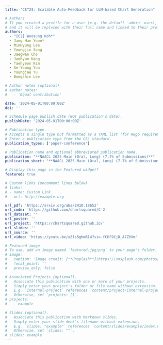 ```yaml
---
title: "C$^2$: Scalable Auto-Feedback for LLM-based Chart Generation"

# Authors
# If you created a profile for a user (e.g. the default `admin` user), write the username (folder name) here
# and it will be replaced with their full name and linked to their profile.
authors:
  - "[C2] Woosung Koh*"
  - Jang Han Yoon*
  - MinHyung Lee
  - Youngjin Song
  - Jaegwan Cho
  - Jaehyun Kang
  - Taehyeon Kim
  - Se-Young Yun
  - Youngjae Yu
  - Bongshin Lee

# Author notes (optional)
# author_notes:
#   - 'Equal contribution'

date: '2024-05-01T00:00:00Z'
doi: ''

# Schedule page publish date (NOT publication's date).
publishDate: '2024-05-01T00:00:00Z'

# Publication type.
# Accepts a single type but formatted as a YAML list (for Hugo requirements).
# Enter a publication type from the CSL standard.
publication_types: ['paper-conference']

# Publication name and optional abbreviated publication name.
publication: "**NAACL 2025 Main (Oral, Long) (7.7% of Submissions)**"
publication_short: "**NAACL 2025 Main (Oral, Long) (7.7% of Submissions)**"

# Display this page in the Featured widget?
featured: true

# Custom links (uncomment lines below)
# links:
# - name: Custom Link
#   url: http://example.org

url_pdf: 'https://arxiv.org/abs/2410.18652'
url_code: 'https://github.com/chartsquared/C-2'
url_dataset: ''
url_poster: ''
url_project: 'https://chartsquared.github.io/'
url_slides: ''
url_source: ''
url_video: 'https://youtu.be/xZls5ghmB14?si=-fCHF9CjD_A7ZVXm'

# Featured image
# To use, add an image named `featured.jpg/png` to your page's folder.
# image:
#   caption: 'Image credit: [**Unsplash**](https://unsplash.com/photos/pLCdAaMFLTE)'
#   focal_point: ''
#   preview_only: false

# Associated Projects (optional).
#   Associate this publication with one or more of your projects.
#   Simply enter your project's folder or file name without extension.
#   E.g. `internal-project` references `content/project/internal-project/index.md`.
#   Otherwise, set `projects: []`.
# projects:
#   - example

# Slides (optional).
#   Associate this publication with Markdown slides.
#   Simply enter your slide deck's filename without extension.
#   E.g. `slides: "example"` references `content/slides/example/index.md`.
#   Otherwise, set `slides: ""`.
# slides: example
---
```


<!-- {{% callout note %}}
Click the _Cite_ button above to demo the feature to enable visitors to import publication metadata into their reference management software.
{{% /callout %}}

{{% callout note %}}
Create your slides in Markdown - click the _Slides_ button to check out the example.
{{% /callout %}}

Add the publication's **full text** or **supplementary notes** here. You can use rich formatting such as including [code, math, and images](https://docs.hugoblox.com/content/writing-markdown-latex/). -->
